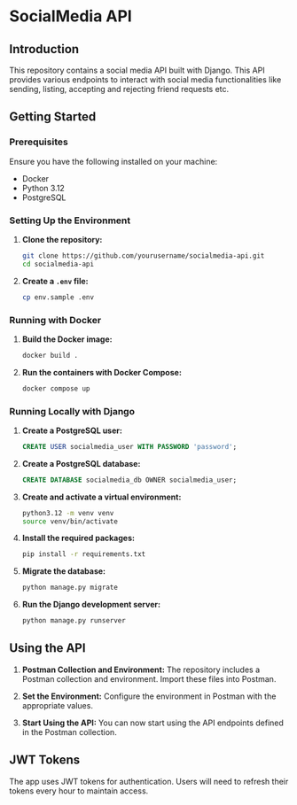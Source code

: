# SocialMedia API

## Introduction

This repository contains a social media API built with Django. This API provides various endpoints to interact with social media functionalities like sending, listing, accepting and rejecting friend requests etc.

## Getting Started

### Prerequisites

Ensure you have the following installed on your machine:

- Docker
- Python 3.12
- PostgreSQL

### Setting Up the Environment

1. **Clone the repository:**
   ```bash
   git clone https://github.com/yourusername/socialmedia-api.git
   cd socialmedia-api
   ```

2. **Create a `.env` file:**
   ```bash
   cp env.sample .env
   ```

### Running with Docker

1. **Build the Docker image:**
   ```bash
   docker build .
   ```

2. **Run the containers with Docker Compose:**
   ```bash
   docker compose up
   ```

### Running Locally with Django

1. **Create a PostgreSQL user:**
   ```sql
   CREATE USER socialmedia_user WITH PASSWORD 'password';
   ```

2. **Create a PostgreSQL database:**
   ```sql
   CREATE DATABASE socialmedia_db OWNER socialmedia_user;
   ```

3. **Create and activate a virtual environment:**
   ```bash
   python3.12 -m venv venv
   source venv/bin/activate
   ```

4. **Install the required packages:**
   ```bash
   pip install -r requirements.txt
   ```

5. **Migrate the database:**
   ```bash
   python manage.py migrate
   ```

6. **Run the Django development server:**
   ```bash
   python manage.py runserver
   ```

## Using the API

1. **Postman Collection and Environment:**
   The repository includes a Postman collection and environment. Import these files into Postman.

2. **Set the Environment:**
   Configure the environment in Postman with the appropriate values.

3. **Start Using the API:**
   You can now start using the API endpoints defined in the Postman collection.

## JWT Tokens

The app uses JWT tokens for authentication. Users will need to refresh their tokens every hour to maintain access.
